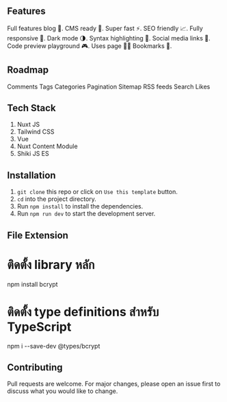 
## Features

Full features blog 📝.
CMS ready 🚀.
Super fast ⚡.
SEO friendly 📈.
Fully responsive 📱.
Dark mode 🌗.
Syntax highlighting 🌈.
Social media links 🔗.
Code preview playground 🎮.
Uses page 🧑‍💻
Bookmarks 📑.

## Roadmap

Comments
Tags
Categories
Pagination
Sitemap
RSS feeds
Search
Likes

## Tech Stack

1. Nuxt JS
2. Tailwind CSS
3. Vue
4. Nuxt Content Module
5. Shiki JS ES

## Installation

1. `git clone` this repo or click on `Use this template` button.
2. `cd` into the project directory.
3. Run `npm install` to install the dependencies.
4. Run `npm run dev` to start the development server.



## File Extension
# ติดตั้ง library หลัก
npm install bcrypt
# ติดตั้ง type definitions สำหรับ TypeScript
npm i --save-dev @types/bcrypt


## Contributing

Pull requests are welcome. For major changes, please open an issue first to discuss what you would like to change.
